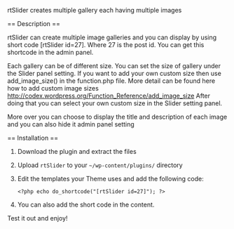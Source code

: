 rtSlider creates multiple gallery each having multiple images

== Description ==


rtSlider can create multiple image galleries and you can display by using short code [rtSlider id=27]. Where 27 is the post id. You can get this shortcode in the admin panel.

Each gallery can be of different size. You can set the size of gallery under the Slider panel setting. If you want to add your own custom size then use add_image_size() in the function.php file. More detail can be found here how to add custom image sizes http://codex.wordpress.org/Function_Reference/add_image_size
After doing that you can select your own custom size in the Slider setting panel.

More over you can choose to display the title and description of each image and you can also hide it admin panel setting


== Installation ==

1. Download the plugin and extract the files
2. Upload `rtSlider` to your `~/wp-content/plugins/` directory
3. Edit the templates your Theme uses and add the following code:
    
	`<?php
		echo do_shortcode("[rtSlider id=27]");
	?>`
	
4. You can also add the short code in the content.

Test it out and enjoy!

